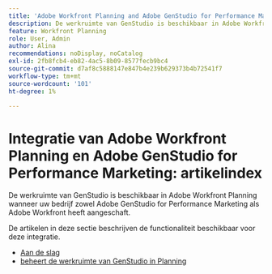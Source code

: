 ```yaml
---
title: 'Adobe Workfront Planning and Adobe GenStudio for Performance Marketing Integration: Article Index'
description: De werkruimte van GenStudio is beschikbaar in Adobe Workfront Planning wanneer uw bedrijf zowel Adobe GenStudio for Performance Marketing als Adobe Workfront heeft aangeschaft. De artikelen in deze sectie beschrijven de functionaliteit beschikbaar voor deze integratie.
feature: Workfront Planning
role: User, Admin
author: Alina
recommendations: noDisplay, noCatalog
exl-id: 2fb8fcb4-eb82-4ac5-8b09-8577fecb9bc4
source-git-commit: d7af8c5888147e847b4e239b629373b4b72541f7
workflow-type: tm+mt
source-wordcount: '101'
ht-degree: 1%

---
```


<!--
Better metadata when published:
---
title: "Adobe Workfront Planning and Adobe GenStudio for Performance Marketing Integration: Article Index"
description: The GenStudio for Performance Marketing workspace is available in Adobe Workfront Planning when your company has purchased both products. The articles in this list describe the functionality available for this integration. 
feature: Workfront Planning
role: User, Admin
author: Alina
recommendations: noDisplay, noCatalog
---
-->

# Integratie van Adobe Workfront Planning en Adobe GenStudio for Performance Marketing: artikelindex

De werkruimte van GenStudio is beschikbaar in Adobe Workfront Planning wanneer uw bedrijf zowel Adobe GenStudio for Performance Marketing als Adobe Workfront heeft aangeschaft.

De artikelen in deze sectie beschrijven de functionaliteit beschikbaar voor deze integratie.

* [Aan de slag](/help/quicksilver/planning/planning-and-genstudio-integration/get-started-with-workfront-planning-and-genstudio-integration.md)
* [ beheert de werkruimte van GenStudio in Planning ](/help/quicksilver/planning/planning-and-genstudio-integration/manage-gen-studio-workspace-in-planning.md)
  <!--* [Promote Adobe Workfront Planning workspace to GenStudio](/help/quicksilver/planning/planning-and-genstudio-integration/promote-planning-workspace-to-genstudio.md)-->
